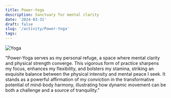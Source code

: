 ```yaml
---
title: Power-Yoga
description: Sanctuary for mental clarity
date: '2024-03-31'
draft: false
slug: '/activity/Power-Yoga'
tags:
---
```


![Yoga](/Yoga.png)

"Power-Yoga serves as my personal refuge, a space where mental clarity and physical strength converge. This vigorous form of practice sharpens my focus, enhances my flexibility, and bolsters my stamina, striking an exquisite balance between the physical intensity and mental peace I seek. It stands as a powerful affirmation of my conviction in the transformative potential of mind-body harmony, illustrating how dynamic movement can be both a challenge and a source of tranquility."
